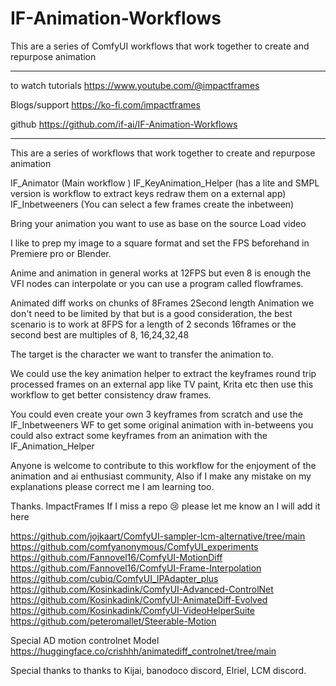 # IF-Animation-Workflows
This are a series of ComfyUI workflows that work together to create and repurpose animation
                                   
--------------------------------------------------------

to watch tutorials
https://www.youtube.com/@impactframes

Blogs/support
https://ko-fi.com/impactframes

github 
https://github.com/if-ai/IF-Animation-Workflows

--------------------------------------------------------
This are a series of workflows that work together to create and repurpose animation 

IF_Animator (Main workflow )
IF_KeyAnimation_Helper (has a lite and SMPL version is workflow to extract keys redraw them on a external app)
IF_Inbetweeners (You can select a few frames create the inbetween)

Bring your animation you want to use as base on the source Load video 

I like to prep my image to a square format and set the FPS beforehand in Premiere pro or Blender. 

Anime and animation in general works at 12FPS but even 8 is enough the VFI nodes can interpolate or you can use a program called flowframes.

Animated diff works on chunks of 8Frames 2Second length Animation we don't need to be limited by that but is a good consideration, the best scenario is to work at 8FPS for a length of 2 seconds 16frames or the second best are multiples of 8, 16,24,32,48

The target is the character we want to transfer the animation to.

We could use the key animation helper to extract the keyframes round trip processed frames on an external app like TV paint, Krita etc then use this workflow to get better consistency draw frames.

You could even create your own 3 keyframes from scratch and use the IF_Inbetweeners WF to get some original animation with in-betweens you could also extract some keyframes from an animation with the IF_Animation_Helper 

Anyone is welcome to contribute to this workflow for the enjoyment of the animation and ai enthusiast community, Also if I make any mistake on my explanations please correct me I am learning too.

Thanks.
ImpactFrames
If I miss a repo 😢 please let me know an I will add it here

https://github.com/jojkaart/ComfyUI-sampler-lcm-alternative/tree/main
https://github.com/comfyanonymous/ComfyUI_experiments
https://github.com/Fannovel16/ComfyUI-MotionDiff
https://github.com/Fannovel16/ComfyUI-Frame-Interpolation
https://github.com/cubiq/ComfyUI_IPAdapter_plus
https://github.com/Kosinkadink/ComfyUI-Advanced-ControlNet
https://github.com/Kosinkadink/ComfyUI-AnimateDiff-Evolved
https://github.com/Kosinkadink/ComfyUI-VideoHelperSuite
https://github.com/peteromallet/Steerable-Motion

Special AD motion controlnet Model
https://huggingface.co/crishhh/animatediff_controlnet/tree/main

Special thanks to thanks to Kijai, banodoco discord, Elriel, LCM discord.

    

